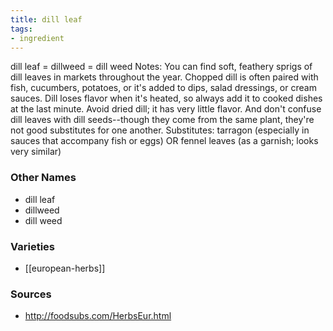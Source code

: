 ```yaml
---
title: dill leaf
tags:
- ingredient
---
```

dill leaf = dillweed = dill weed Notes: You can find soft, feathery sprigs of dill leaves in markets throughout the year. Chopped dill is often paired with fish, cucumbers, potatoes, or it's added to dips, salad dressings, or cream sauces. Dill loses flavor when it's heated, so always add it to cooked dishes at the last minute. Avoid dried dill; it has very little flavor. And don't confuse dill leaves with dill seeds--though they come from the same plant, they're not good substitutes for one another. Substitutes: tarragon (especially in sauces that accompany fish or eggs) OR fennel leaves (as a garnish; looks very similar)

### Other Names

* dill leaf
* dillweed
* dill weed

### Varieties

* [[european-herbs]]

### Sources
* http://foodsubs.com/HerbsEur.html

